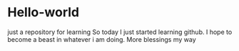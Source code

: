 # Hello-world
just a repository for learning
So today I just started learning github.
I hope to become a beast in whatever i am doing.
More blessings my way
